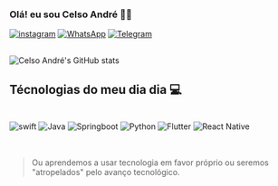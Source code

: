 ### Olá! eu sou Celso André 🙋🏿

[![instagram](https://img.shields.io/badge/Instagram-E4405F?style=for-the-badge&logo=instagram&logoColor=white)](https://www.instagram.com/c3ls04ndr3/)
[![WhatsApp](https://img.shields.io/badge/WhatsApp-25D366?style=for-the-badge&logo=whatsapp&logoColor=white)](https://api.whatsapp.com/send?phone=5511980460205&text=Oi%20tudo%20bem%3F!)
[![Telegram](https://img.shields.io/badge/Telegram-2CA5E0?style=for-the-badge&logo=telegram&logoColor=white)](https://img.shields.io/badge/Telegram-2CA5E0?style=for-the-badge&logo=telegram&logoColor=white)

##
![Celso André's GitHub stats](https://github-readme-stats.vercel.app/api?username=celsoandresenior&show_icons=true&theme=dracula)

## Técnologias do meu dia dia 💻

<div style="display: inline_block"><br/>
  <img align="center" alt="swift" src="https://img.shields.io/badge/Swift-FA7343?style=for-the-badge&logo=swift&logoColor=white"/>
  <img align="center" alt="Java" src="https://img.shields.io/badge/Java-ED8B00?style=for-the-badge&logo=java&logoColor=white"/>
  <img align="center" alt="Springboot" src="https://img.shields.io/badge/Spring-6DB33F?style=for-the-badge&logo=spring&logoColor=white"/>
  <img align="center" alt="Python" src="https://img.shields.io/badge/Python-14354C?style=for-the-badge&logo=python&logoColor=white"/>
  <img align="center" alt="Flutter" src="https://img.shields.io/badge/Flutter-02569B?style=for-the-badge&logo=flutter&logoColor=white"/>
  <img align="center" alt="React Native" src="https://img.shields.io/badge/React_Native-20232A?style=for-the-badge&logo=react&logoColor=61DAFB"/>
</div><br/>

##
> Ou aprendemos a usar tecnologia em favor próprio ou seremos "atropelados" pelo avanço tecnológico.
